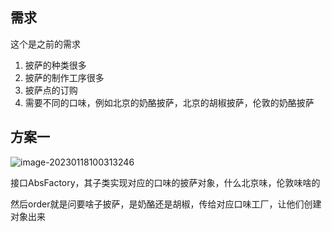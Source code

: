 ## 需求

这个是之前的需求

1. 披萨的种类很多
2. 披萨的制作工序很多
3. 披萨点的订购
4. 需要不同的口味，例如北京的奶酪披萨，北京的胡椒披萨，伦敦的奶酪披萨

## 方案一

![image-20230118100313246](image/7.%E6%8A%BD%E8%B1%A1%E5%B7%A5%E5%8E%82%E6%A8%A1%E5%BC%8F/image-20230118100313246.png)

接口AbsFactory，其子类实现对应的口味的披萨对象，什么北京味，伦敦味啥的

然后order就是问要啥子披萨，是奶酪还是胡椒，传给对应口味工厂，让他们创建对象出来